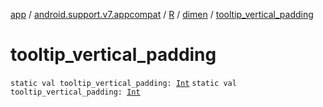 [app](../../../index.md) / [android.support.v7.appcompat](../../index.md) / [R](../index.md) / [dimen](index.md) / [tooltip_vertical_padding](./tooltip_vertical_padding.md)

# tooltip_vertical_padding

`static val tooltip_vertical_padding: `[`Int`](https://kotlinlang.org/api/latest/jvm/stdlib/kotlin/-int/index.html)
`static val tooltip_vertical_padding: `[`Int`](https://kotlinlang.org/api/latest/jvm/stdlib/kotlin/-int/index.html)
